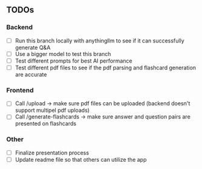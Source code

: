 ## TODOs

### Backend

- [ ] Run this branch locally with anythingllm to see if it can successfully generate Q&A
- [ ] Use a bigger model to test this branch
- [ ] Test different prompts for best AI performance
- [ ] Test different pdf files to see if the pdf parsing and flashcard generation are accurate

### Frontend

- [ ] Call /upload -> make sure pdf files can be uploaded (backend doesn't support multipel pdf uploads)
- [ ] Call /generate-flashcards -> make sure answer and question pairs are presented on flashcards

### Other

- [ ] Finalize presentation process
- [ ] Update readme file so that others can utilize the app
